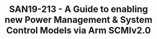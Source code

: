 ---
categories:
- san19
description: Continuing from Linaro Connect BKK19, where the Arm SCMI Roadmap was
  unveiled, we have released SCMI specification version 2.0 in July/August 2019. This
  version of the specification enables new usage models to cater to Power Management
  and System Control requirements in Mobile, Embedded and Automotive markets. <br
  /> <br /> Cost sensitive SoC designs may not opt for a stand-alone microcontroller
  for System Control. For such systems, SCMIv2.0 enables the System Control Firmware
  to be resident in the secure world. We shall go over the requirements to implement
  the kernel and firmware code for such systems to comply with SCMI.<br /> <br />
  SCMIv2.0 introduces the concept of Per-Agent Resource Isolation Domains. Many SoCs
  today implement multiple PE Clusters where each cluster runs a different OS instance.
  Such systems require the SoC resources to be partitioned dynamically among the various
  agents (we may model each such cluster to be a SCMI agent). SCMIv2.0 introduces
  new commands to achieve this. In our session, we shall talk about how this can be
  done using the new SCMIv2.0 commands, and the agent-id and transport requirements
  and semantics for such a model to work. We will also provide an overview how such
  a model might work for Virtualized Systems. The presentation will cover how newly
  introduced Power Domain pre-notifications can be used for co-operative Power Management
  according to user defined policies in such systems. <br /> <br /> SCMIv2.0 introduces
  FastChannels. We will provide an overview of its requirements and how FastChannels
  can be enabled for latency critical operations. We will also touch upon the Reset
  Management Protocol which can be used for device resets. Finally we will walk-through
  the features planned to be introduced in the next version of SCMI.<br />
image:
  featured: 'true'
  path: /assets/images/featured-images/san19/SAN19-213.png
session_attendee_num: '39'
session_id: SAN19-213
session_room: Sunset V (Session 1)
session_slot:
  end_time: '2019-09-24 12:50:00'
  start_time: '2019-09-24 12:00:00'
session_speakers:
- speaker_bio: Souvik is a Staff Software Engineer in the Architecture and Technology
    Group at Arm, where his primary areas of focus are System and Power Management
    software standards and specifications.
  speaker_company: ARM Limited
  speaker_image: /assets/images/speakers/san19/souvik-chakravarty.jpg
  speaker_location: Cambridge, UK
  speaker_name: Souvik Chakravarty
  speaker_position: Staff Software Engineer
  speaker_url: ''
  speaker_username: souvik.chakravarty
session_track: Power Management
tag: session
tags:
- Power Management
- ' Automotive'
- ' IoT and Embedded'
title: SAN19-213 - A Guide to enabling new Power Management & System Control Models
  via Arm SCMIv2.0
---